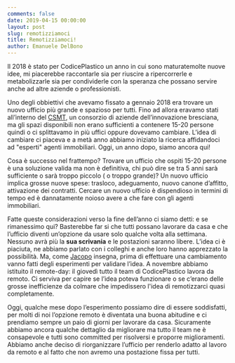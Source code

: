 ```yaml
---
comments: false
date: 2019-04-15 00:00:00
layout: post
slug: remotizziamoci
title: Remotizziamoci!
author: Emanuele DelBono
---
```


Il 2018 è stato per CodicePlastico un anno in cui sono maturatemolte nuove idee, mi piacerebbe raccontarle sia per riuscire a ripercorrerle e metabolizzarle sia per condividerle con la speranza che possano servire anche ad altre aziende o professionisti.

Uno degli obbiettivi che avevamo fissato a gennaio 2018 era trovare un nuovo ufficio più grande e spazioso per tutti. Fino ad allora eravamo stati all’interno del [CSMT](https://www.csmt.it), un consorzio di aziende dell’innovazione bresciana, ma gli spazi disponibili non erano sufficienti a contenere 15-20 persone quindi o ci splittavamo in più uffici oppure dovevamo cambiare.
L’idea di cambiare ci piaceva e a metà anno abbiamo iniziato la ricerca affidandoci ad "esperti" agenti immobiliari.
Oggi, un anno dopo, siamo ancora qui!

Cosa è successo nel frattempo?
Trovare un ufficio che ospiti 15-20 persone è una soluzione valida ma non è definitiva, chi può dire se tra 5 anni sarà sufficiente o sarà troppo piccolo ( o troppo grande)?
Un nuovo ufficio implica grosse nuove spese: trasloco, adeguamento, nuovo canone d’affitto, attivazione dei contratti.
Cercare un nuovo ufficio è dispendioso in termini di tempo ed è dannatamente noioso avere a che fare con gli agenti immobiliari.

Fatte queste considerazioni verso la fine dell’anno ci siamo detti: e se rimanessimo qui? Basterebbe far si che tutti possano lavorare da casa e che l’ufficio diventi un’opzione da usare solo qualche volta alla settimana. Nessuno avrà più la **sua scrivania** e le postazioni saranno libere.
L’idea ci è piaciuta, ne abbiamo parlato con i colleghi e anche loro hanno apprezzato la possibilità.
Ma, come [Jacopo](https://twitter.com/jacoporomei) insegna, prima di effettuare una cambiamento vanno fatti degli esperimenti per validare l’idea.
A novembre abbiamo istituito il remote-day: il giovedì tutto il team di CodicePlastico lavora da remoto. Ci serviva per capire se l’idea poteva funzionare o se c’erano delle grosse inefficienze da colmare che impedissero l'idea di remotizzarci quasi completamente.

Oggi, qualche mese dopo l’esperimento possiamo dire di essere soddisfatti, per molti di noi l’opzione remoto è diventata una buona abitudine e ci prendiamo sempre un paio di giorni per lavorare da casa.
Sicuramente abbiamo ancora qualche dettaglio da migliorare ma tutto il team ne è consapevole e tutti sono committed per risolversi e proporre miglioramenti.
Abbiamo anche deciso di riorganizzare l’ufficio per renderlo adatto al lavoro da remoto e al fatto che non avremo una  postazione fissa per tutti.
